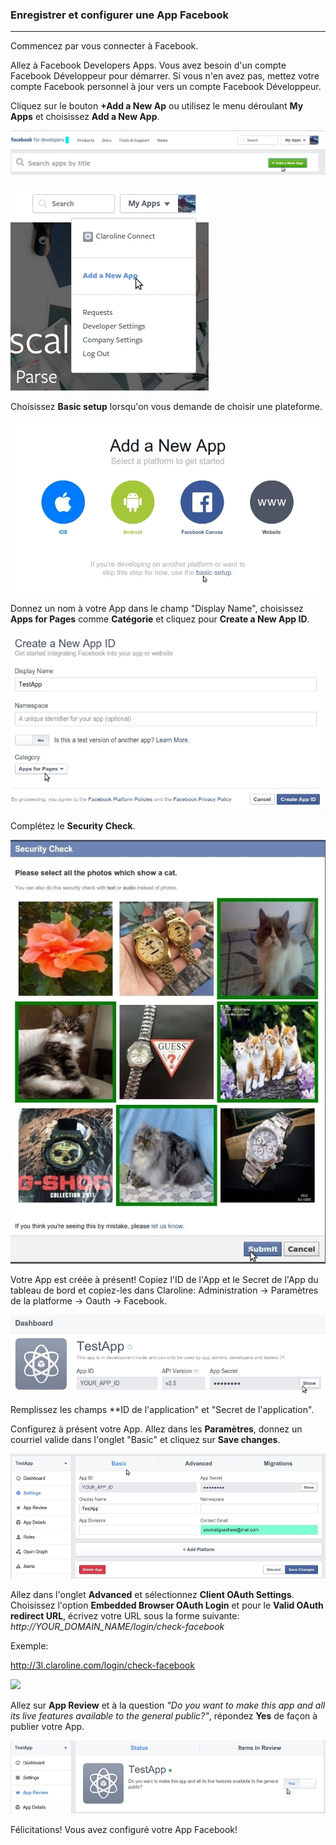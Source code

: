 ### Enregistrer et configurer une App Facebook
---

Commencez par vous connecter à Facebook.

Allez à Facebook Developers Apps. Vous avez besoin d'un compte Facebook Développeur pour démarrer. Si vous n'en avez pas, mettez votre compte Facebook personnel à jour vers un compte Facebook Développeur.

Cliquez sur le bouton **+Add a New Ap** ou utilisez le menu déroulant **My Apps** et choisissez **Add a New App**.

![](/fr/admin/oauth/images/fb_new_app_new_button.jpg)

![](/fr/admin/oauth/images/fb_new_app_menu.jpg)


Choisissez **Basic setup** lorsqu'on vous demande de choisir une plateforme.

![](/fr/admin/oauth/images/fb_new_app_choice.jpg)

Donnez un nom à votre App dans le champ "Display Name", choisissez **Apps for Pages** comme **Catégorie** et cliquez pour **Create a New App ID**.

![](/fr/admin/oauth/images/fb_new_app_properties.jpg)


Complétez le **Security Check**.


![](/fr/admin/oauth/images/fb_security_check.jpg)


Votre App est créée à présent! Copiez l'ID de l'App et le Secret de l'App du tableau de bord et copiez-les dans Claroline: Administration -> Paramètres de la platforme -> Oauth -> Facebook.


![](/fr/admin/oauth/images/fb_app_id_secret.jpg)


Remplissez les champs **ID de l'application" et "Secret de l'application".

Configurez à présent votre App. Allez dans les **Paramètres**, donnez un courriel valide dans l'onglet "Basic" et cliquez sur **Save changes**.

![](/fr/admin/oauth/images/fb_app_fill_email.jpg)

Allez dans l'onglet **Advanced** et sélectionnez **Client OAuth Settings**. Choisissez l'option **Embedded Browser OAuth Login** et pour le **Valid OAuth redirect URL**, écrivez votre URL sous la forme suivante: _http://YOUR_DOMAIN_NAME/login/check-facebook_

Exemple:

  http://3l.claroline.com/login/check-facebook

![](/fr/admin/oauth/images/fb_app_enable_browser_add_redirect.jpg)

Allez sur **App Review** et à la question _"Do you want to make this app and all its live features available to the general public?"_, répondez **Yes** de façon à publier votre App.

![](/fr/admin/oauth/images/fb_app_publish_app.jpg)

Félicitations! Vous avez configuré votre App Facebook!